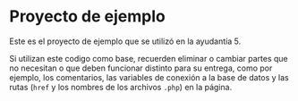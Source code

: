 # Proyecto de ejemplo

Este es el proyecto de ejemplo que se utilizó en la ayudantía 5.

Si utilizan este codigo como base, recuerden eliminar o cambiar partes
que no necesitan o que deben funcionar distinto para su entrega, como
por ejemplo, los comentarios, las variables de conexión a la base de
datos y las rutas (`href` y los nombres de los archivos `.php`) en la página.
